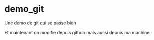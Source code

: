 # demo_git
Une demo de git qui se passe bien

Et maintenant on modifie depuis github
mais aussi depuis ma machine

